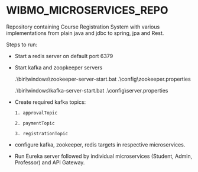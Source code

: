 # WIBMO_MICROSERVICES_REPO

Repository containing Course Registration System with various implementations from plain java and jdbc to spring, jpa and Rest.

Steps to run:

* Start a redis server on default port 6379
* Start kafka and zoopkeeper servers

    .\bin\windows\zookeeper-server-start.bat .\config\zookeeper.properties
  
    .\bin\windows\kafka-server-start.bat .\config\server.properties
  
* Create required kafka topics:
  
      1. approvalTopic
  
      2. paymentTopic
  
      3. registrationTopic
  
* configure kafka, zookeeper, redis targets in respective microservices.
* Run Eureka server followed by individual microservices (Student, Admin, Professor) and API Gateway.
